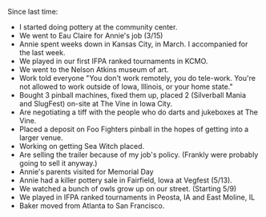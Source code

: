 Since last time:
* I started doing pottery at the community center.
* We went to Eau Claire for Annie's job (3/15)
* Annie spent weeks down in Kansas City, in March. I accompanied for the last week.
* We played in our first IFPA ranked tournaments in KCMO.
* We went to the Nelson Atkins museum of art.
* Work told everyone "You don't work remotely, you do tele-work. You're not allowed to work outside of Iowa, Illinois, or your home state."
* Bought 3 pinball machines, fixed them up, placed 2 (Silverball Mania and SlugFest) on-site at The Vine in Iowa City.  
* Are negotiating a tiff with the people who do darts and jukeboxes at The Vine.  
* Placed a deposit on Foo Fighters pinball in the hopes of getting into a larger venue.  
* Working on getting Sea Witch placed.
* Are selling the trailer because of my job's policy. (Frankly were probably going to sell it anyway.)
* Annie's parents visited for Memorial Day
* Annie had a killer pottery sale in Fairfield, Iowa at Vegfest (5/13).
* We watched a bunch of owls grow up on our street. (Starting 5/9)
* We played in IFPA ranked tournaments in Peosta, IA and East Moline, IL
* Baker moved from Atlanta to San Francisco.
